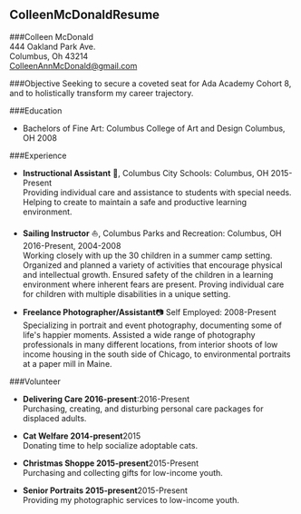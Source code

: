 ## ColleenMcDonaldResume
###Colleen McDonald  
444 Oakland Park Ave.  
Columbus, Oh 43214  
ColleenAnnMcDonald@gmail.com

###Objective
Seeking to secure a coveted seat for Ada Academy Cohort 8, and to holistically transform my career trajectory.

###Education
* Bachelors of Fine Art: Columbus College of Art and Design Columbus, OH 2008

###Experience  
* **Instructional Assistant** :apple:, Columbus City Schools: Columbus, OH 2015-Present  
Providing individual care and assistance to students with special needs. Helping to create to maintain a safe and productive learning environment.

* **Sailing Instructor** :boat:, Columbus Parks and Recreation: Columbus, OH 2016-Present, 2004-2008  
Working closely with up the 30 children in a summer camp setting. Organized and planned a variety of activities that encourage physical and intellectual growth. Ensured safety of the children in a learning environment where inherent fears are present. Proving individual care for children with multiple disabilities in a unique setting.

* **Freelance Photographer/Assistant**:camera: Self Employed: 2008-Present  
Specializing in portrait and event photography, documenting some of life's happier moments. Assisted a wide range of photography professionals in many different locations, from interior shoots of low income housing in the south side of Chicago, to environmental portraits at a paper mill in Maine.

###Volunteer
* **Delivering Care 2016-present**:2016-Present  
Purchasing, creating, and disturbing personal care packages for displaced adults.

* **Cat Welfare 2014-present**2015  
Donating time to help socialize adoptable cats.

* **Christmas Shoppe 2015-present**2015-Present  
Purchasing and collecting gifts for low-income youth.

* **Senior Portraits 2015-present**2015-Present  
Providing my photographic services to low-income youth.



